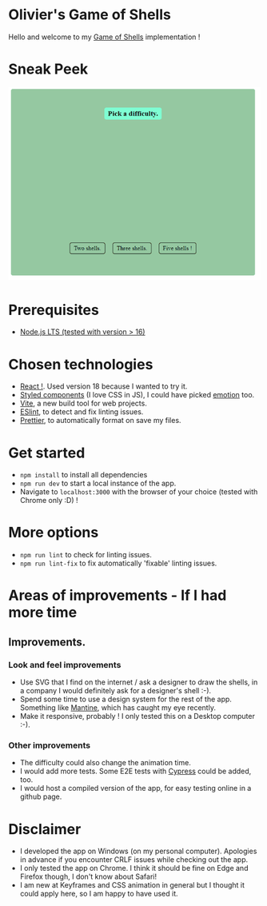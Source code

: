 # Olivier's Game of Shells

Hello and welcome to my [Game of Shells](https://en.wikipedia.org/wiki/Shell_game) implementation !

# Sneak Peek

![Preview video of shell game](shells.gif)

# Prerequisites

- [Node.js LTS (tested with version > 16)](https://nodejs.org/en/download/)

# Chosen technologies

- [React !](https://reactjs.org/). Used version 18 because I wanted to try it.
- [Styled components](https://styled-components.com/) (I love CSS in JS), I could have picked [emotion](https://emotion.sh/docs/introduction) too.
- [Vite](https://vitejs.dev/), a new build tool for web projects.
- [ESlint](https://eslint.org/), to detect and fix linting issues.
- [Prettier](https://prettier.io/), to automatically format on save my files.

# Get started

- `npm install` to install all dependencies
- `npm run dev` to start a local instance of the app.
- Navigate to `localhost:3000` with the browser of your choice (tested with Chrome only :D) !

# More options

- `npm run lint` to check for linting issues.
- `npm run lint-fix` to fix automatically 'fixable' linting issues.

# Areas of improvements - If I had more time

## Improvements.

### Look and feel improvements

- Use SVG that I find on the internet / ask a designer to draw the shells, in a company I would definitely ask for a designer's shell :-).
- Spend some time to use a design system for the rest of the app. Something like [Mantine](https://mantine.dev/), which has caught my eye recently.
- Make it responsive, probably ! I only tested this on a Desktop computer :-).

### Other improvements

- The difficulty could also change the animation time.
- I would add more tests. Some E2E tests with [Cypress](https://www.cypress.io/) could be added, too.
- I would host a compiled version of the app, for easy testing online in a github page.

# Disclaimer

- I developed the app on Windows (on my personal computer). Apologies in advance if you encounter CRLF issues while checking out the app.
- I only tested the app on Chrome. I think it should be fine on Edge and Firefox though, I don't know about Safari!
- I am new at Keyframes and CSS animation in general but I thought it could apply here, so I am happy to have used it.
